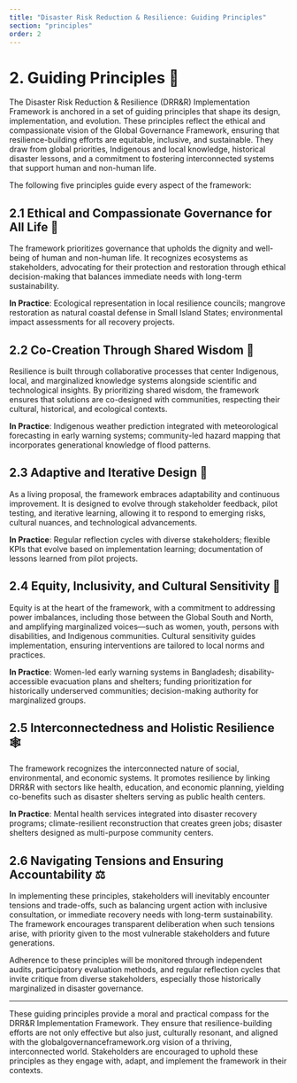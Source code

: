 ```yaml
---
title: "Disaster Risk Reduction & Resilience: Guiding Principles"
section: "principles"
order: 2
---
```


# 2. Guiding Principles 🧭

The Disaster Risk Reduction & Resilience (DRR&R) Implementation Framework is anchored in a set of guiding principles that shape its design, implementation, and evolution. These principles reflect the ethical and compassionate vision of the Global Governance Framework, ensuring that resilience-building efforts are equitable, inclusive, and sustainable. They draw from global priorities, Indigenous and local knowledge, historical disaster lessons, and a commitment to fostering interconnected systems that support human and non-human life.

The following five principles guide every aspect of the framework:

## 2.1 Ethical and Compassionate Governance for All Life 🌱
The framework prioritizes governance that upholds the dignity and well-being of human and non-human life. It recognizes ecosystems as stakeholders, advocating for their protection and restoration through ethical decision-making that balances immediate needs with long-term sustainability.

**In Practice**: Ecological representation in local resilience councils; mangrove restoration as natural coastal defense in Small Island States; environmental impact assessments for all recovery projects.

## 2.2 Co-Creation Through Shared Wisdom 🔄
Resilience is built through collaborative processes that center Indigenous, local, and marginalized knowledge systems alongside scientific and technological insights. By prioritizing shared wisdom, the framework ensures that solutions are co-designed with communities, respecting their cultural, historical, and ecological contexts.

**In Practice**: Indigenous weather prediction integrated with meteorological forecasting in early warning systems; community-led hazard mapping that incorporates generational knowledge of flood patterns.

## 2.3 Adaptive and Iterative Design 🔁
As a living proposal, the framework embraces adaptability and continuous improvement. It is designed to evolve through stakeholder feedback, pilot testing, and iterative learning, allowing it to respond to emerging risks, cultural nuances, and technological advancements.

**In Practice**: Regular reflection cycles with diverse stakeholders; flexible KPIs that evolve based on implementation learning; documentation of lessons learned from pilot projects.

## 2.4 Equity, Inclusivity, and Cultural Sensitivity 🌈
Equity is at the heart of the framework, with a commitment to addressing power imbalances, including those between the Global South and North, and amplifying marginalized voices—such as women, youth, persons with disabilities, and Indigenous communities. Cultural sensitivity guides implementation, ensuring interventions are tailored to local norms and practices.

**In Practice**: Women-led early warning systems in Bangladesh; disability-accessible evacuation plans and shelters; funding prioritization for historically underserved communities; decision-making authority for marginalized groups.

## 2.5 Interconnectedness and Holistic Resilience 🕸️
The framework recognizes the interconnected nature of social, environmental, and economic systems. It promotes resilience by linking DRR&R with sectors like health, education, and economic planning, yielding co-benefits such as disaster shelters serving as public health centers.

**In Practice**: Mental health services integrated into disaster recovery programs; climate-resilient reconstruction that creates green jobs; disaster shelters designed as multi-purpose community centers.

## 2.6 Navigating Tensions and Ensuring Accountability ⚖️

In implementing these principles, stakeholders will inevitably encounter tensions and trade-offs, such as balancing urgent action with inclusive consultation, or immediate recovery needs with long-term sustainability. The framework encourages transparent deliberation when such tensions arise, with priority given to the most vulnerable stakeholders and future generations.

Adherence to these principles will be monitored through independent audits, participatory evaluation methods, and regular reflection cycles that invite critique from diverse stakeholders, especially those historically marginalized in disaster governance.

---

These guiding principles provide a moral and practical compass for the DRR&R Implementation Framework. They ensure that resilience-building efforts are not only effective but also just, culturally resonant, and aligned with the globalgovernanceframework.org vision of a thriving, interconnected world. Stakeholders are encouraged to uphold these principles as they engage with, adapt, and implement the framework in their contexts.
